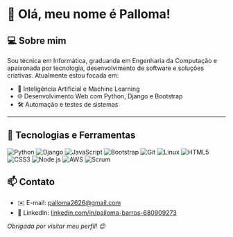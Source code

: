 # 👋 Olá, meu nome é Palloma!

## 💻 Sobre mim

Sou técnica em Informática, graduanda em Engenharia da Computação e apaixonada por tecnologia, desenvolvimento de software e soluções criativas. Atualmente estou focada em:

- 🧠 Inteligência Artificial e Machine Learning
- 🌐 Desenvolvimento Web com Python, Django e Bootstrap
- 🛠️ Automação e testes de sistemas

---

## 📌 Tecnologias e Ferramentas

![Python](https://img.shields.io/badge/-Python-3776AB?style=flat-square&logo=python&logoColor=white)
![Django](https://img.shields.io/badge/-Django-092E20?style=flat-square&logo=django&logoColor=white)
![JavaScript](https://img.shields.io/badge/-JavaScript-F7DF1E?style=flat-square&logo=javascript&logoColor=black)
![Bootstrap](https://img.shields.io/badge/-Bootstrap-563D7C?style=flat-square&logo=bootstrap&logoColor=white)
![Git](https://img.shields.io/badge/-Git-F05032?style=flat-square&logo=git&logoColor=white)
![Linux](https://img.shields.io/badge/-Linux-FCC624?style=flat-square&logo=linux&logoColor=black)
![HTML5](https://img.shields.io/badge/-HTML5-E34F26?style=flat-square&logo=html5&logoColor=white)
![CSS3](https://img.shields.io/badge/-CSS3-1572B6?style=flat-square&logo=css3&logoColor=white)
![Node.js](https://img.shields.io/badge/-Node.js-339933?style=flat-square&logo=node.js&logoColor=white)
![AWS](https://img.shields.io/badge/-AWS-232F3E?style=flat-square&logo=amazon-aws&logoColor=white)
![Scrum](https://img.shields.io/badge/-Scrum-6DB33F?style=flat-square&logo=scrumalliance&logoColor=white)



## 📫 Contato

- ✉️ E-mail: [palloma2626@gmail.com](mailto:palloma2626@gmail.com)
- 💼 LinkedIn: [linkedin.com/in/palloma-barros-680909273](https://www.linkedin.com/in/palloma-barros-680909273/)

*Obrigada por visitar meu perfil! 😊*
